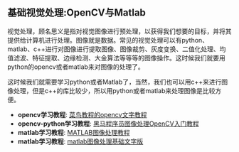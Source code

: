## 基础视觉处理:OpenCV与Matlab

视觉处理，顾名思义是指对视觉图像进行预处理，以获得我们想要的目标，并将其提供给计算机进行处理。图像就是数据。常见的视觉处理可以有python、matlab、c++进行对图像进行提取图像、图像裁剪、灰度变换、二值化处理、均值滤波、特征提取、边缘检测、大金算法等等等的图像操作。这时候我们就要用python的opencv或者matlab来对图像的处理了。

这时候我们就需要学习python或者Matlab了，当然，我们也可以用c++来进行图像处理，但是c++的库比较少，所以用python或者matlab来处理图像是比较方便。

- **opencv学习教程**: [菜鸟教程的opencv文字教程](https://www.runoob.com/opencv/opencv-tutorial.html)
- **opencv-python学习教程**: [黑马程序员图像处理OpenCV入门教程](https://www.bilibili.com/video/BV1Fo4y1d7JL/?p=7&share_source=copy_web&vd_source=d1ac1cf47f7200c9e192c32b7af1fc41)
- **matlab学习教程**: [MATLAB图像处理教程](https://www.bilibili.com/video/BV1ci4y1b7NY/?share_source=copy_web&vd_source=d1ac1cf47f7200c9e192c32b7af1fc41)
- **matlab学习教程**: [matlab图像处理基础文字版](https://blog.csdn.net/qq_49030808/article/details/108690293)